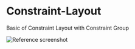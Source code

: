 # Constraint-Layout
Basic of Constraint Layout with Constraint Group

<img src="http://via.placeholder.com/350x150" alt="Reference screenshot"/>